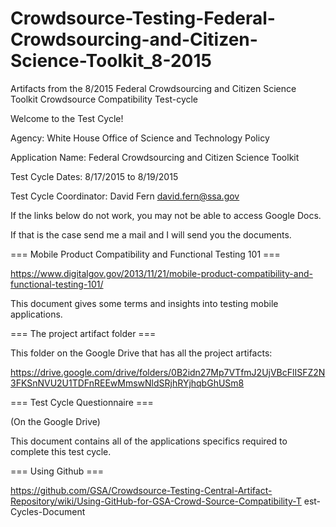 # Crowdsource-Testing-Federal-Crowdsourcing-and-Citizen-Science-Toolkit_8-2015

Artifacts from the 8/2015 Federal Crowdsourcing and Citizen Science Toolkit Crowdsource Compatibility Test-cycle

Welcome to the Test Cycle!

Agency: White House Office of Science and Technology Policy

Application Name: Federal Crowdsourcing and Citizen Science Toolkit

Test Cycle Dates: 8/17/2015 to 8/19/2015

Test Cycle Coordinator: David Fern david.fern@ssa.gov

If the links below do not work, you may not be able to access Google Docs.

If that is the case send me a mail and I will send you the documents.

=== Mobile Product Compatibility and Functional Testing 101 ===

https://www.digitalgov.gov/2013/11/21/mobile-product-compatibility-and-functional-testing-101/

This document gives some terms and insights into testing mobile applications.

=== The project artifact folder ===

This folder on the Google Drive that has all the project artifacts:

https://drive.google.com/drive/folders/0B2idn27Mp7VTfmJ2UjVBcFlISFZ2N3FKSnNVU2U1TDFnREEwMmswNldSRjhRYjhqbGhUSm8

=== Test Cycle Questionnaire ===

(On the Google Drive)

This document contains all of the applications specifics required to complete this test cycle.

=== Using Github ===

https://github.com/GSA/Crowdsource-Testing-Central-Artifact-Repository/wiki/Using-GitHub-for-GSA-Crowd-Source-Compatibility-T
est-Cycles-Document
